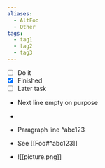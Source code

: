 ```yaml
---
aliases:
  - AltFoo
  - Other
tags:
  - tag1
  - tag2
  - tag3
---
```


- [ ] Do it
- [x] Finished
- [ ] Later task

- Next line empty on purpose
-

- Paragraph line ^abc123
- See [[Foo#^abc123]]
- ![[picture.png]]
